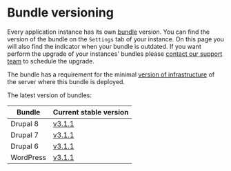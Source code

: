# Bundle versioning

Every application instance has its own [bundle](README.md) version. You can find the version of the bundle on the `Settings` tab of your instance. On this page you will also find the indicator when your bundle is outdated. If you want perform the upgrade of your instances' bundles please [contact our support team](../../product/support.md) to schedule the upgrade.
 
The bundle has a requirement for the minimal [version of infrastructure](../versioning.md) of the server where this bundle is deployed.

The latest version of bundles:

| Bundle | Current stable version |
| --------- | ----------------------------------- |
| Drupal 8  | <a href="drupal8#v311">v3.1.1</a>   |
| Drupal 7  | <a href="drupal7#v311">v3.1.1</a>   |
| Drupal 6  | <a href="drupal6#v311">v3.1.1</a>   |
| WordPress | <a href="wordpress#v311">v3.1.1</a> |
